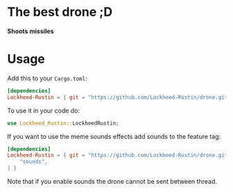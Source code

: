 # The best drone ;D

**Shoots missiles**

# Usage

Add this to your `Cargo.toml`:
```toml
[dependencies]
Lockheed-Rustin = { git = "https://github.com/Lockheed-Rustin/drone.git", package = "drone" }
```

To use it in your code do:
```rust
use Lockheed_Rustin::LockheedRustin;
```

If you want to use the meme sounds effects add sounds to the feature tag:
```toml
[dependencies]
Lockheed-Rustin = { git = "https://github.com/Lockheed-Rustin/drone.git", package = "drone", features = [
    "sounds",
] }
```
Note that if you enable sounds the drone cannot be sent between thread.
